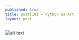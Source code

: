 ```yaml
---
published: true
title: post[18] = Python as Art
layout: post
---
```

![alt text](https://media.giphy.com/media/l3mZjkXCHsTUApbri/giphy.gif)
